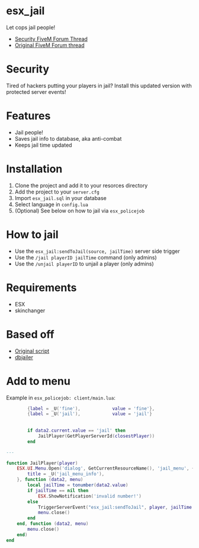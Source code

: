 # esx_jail

Let cops jail people!

- [Security FiveM Forum Thread]()
- [Original FiveM Forum thread](https://forum.fivem.net/t/release-esx-jailer/82896)

# Security
Tired of hackers putting your players in jail? Install this updated version with protected server events!

# Features

- Jail people!
- Saves jail info to database, aka anti-combat
- Keeps jail time updated

# Installation

1. Clone the project and add it to your resorces directory
2. Add the project to your `server.cfg`
3. Import `esx_jail.sql` in your database
4. Select language in `config.lua`
5. (Optional) See below on how to jail via `esx_policejob`

# How to jail

- Use the `esx_jail:sendToJail(source, jailTime)` server side trigger
- Use the `/jail playerID jailTime` command (only admins)
- Use the `/unjail playerID` to unjail a player (only admins)


# Requirements

- ESX
- skinchanger

# Based off
- [Original script](https://forum.fivem.net/t/release-fx-jailer-1-1-0-0/41963)
- [dbjailer](https://github.com/SSPU1W/dbjailer)

# Add to menu

Example in `esx_policejob: client/main.lua`:

```lua
		{label = _U('fine'),			value = 'fine'},
		{label = _U('jail'),			value = 'jail'}
		
		
		if data2.current.value == 'jail' then
			JailPlayer(GetPlayerServerId(closestPlayer))
		end

---

function JailPlayer(player)
	ESX.UI.Menu.Open('dialog', GetCurrentResourceName(), 'jail_menu', {
		title = _U('jail_menu_info'),
	}, function (data2, menu)
		local jailTime = tonumber(data2.value)
		if jailTime == nil then
			ESX.ShowNotification('invalid number!')
		else
			TriggerServerEvent("esx_jail:sendToJail", player, jailTime * 60)
			menu.close()
		end
	end, function (data2, menu)
		menu.close()
	end)
end
```
